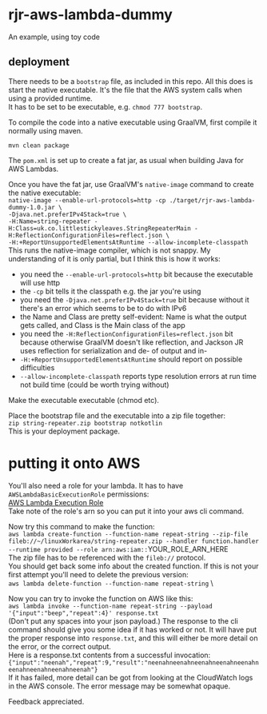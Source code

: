 # rjr-aws-lambda-dummy
An example, using toy code

## deployment
 There needs to be a `bootstrap` file, as included in this repo.  All this does is start the native executable. 
 It's the file that the AWS system calls when using a provided runtime.  
 It has to be set to be executable, e.g. `chmod 777 bootstrap`.  
 
To compile the code into a native executable using GraalVM, first compile it normally using maven. 

`mvn clean package` 

The `pom.xml` is set up to create a fat jar, as usual when building Java for AWS Lambdas.

Once you have the fat jar, use GraalVM's `native-image` command to create the native executable: \
 `native-image --enable-url-protocols=http -cp ./target/rjr-aws-lambda-dummy-1.0.jar \`  
  `-Djava.net.preferIPv4Stack=true \`  
  `-H:Name=string-repeater -H:Class=uk.co.littlestickyleaves.StringRepeaterMain -H:ReflectionConfigurationFiles=reflect.json \`  
  `-H:+ReportUnsupportedElementsAtRuntime --allow-incomplete-classpath`  
  This runs the native-image compiler, which is not snappy.  My understanding of it is only partial, but I think this is how it works:
  * you need the `--enable-url-protocols=http` bit because the executable will use http
  * the `-cp` bit tells it the classpath e.g. the jar you're using
  * you need the `-Djava.net.preferIPv4Stack=true` bit because without it there's an error which seems to be to do with IPv6
  * the Name and Class are pretty self-evident: Name is what the output gets called, and Class is the Main class of the app
  * you need the `-H:ReflectionConfigurationFiles=reflect.json` bit because otherwise GraalVM doesn't like reflection,
  and Jackson JR uses reflection for serialization and de- of output and in-
  * `-H:+ReportUnsupportedElementsAtRuntime` should report on possible difficulties
  * `--allow-incomplete-classpath` reports type resolution errors at run time not build time (could be worth trying without)
  
Make the executable executable (chmod etc).
  
Place the bootstrap file and the executable into a zip file together: \
`zip string-repeater.zip bootstrap notkotlin`  
This is your deployment package.

# putting it onto AWS

You'll also need a role for your lambda.  It has to have `AWSLambdaBasicExecutionRole` permissions: \
[AWS Lambda Execution Role](https://docs.aws.amazon.com/lambda/latest/dg/lambda-intro-execution-role.html) \
Take note of the role's arn so you can put it into your aws cli command.

Now try this command to make the function: \
`aws lambda create-function --function-name repeat-string --zip-file fileb://~/linuxWorkarea/string-repeater.zip --handler function.handler --runtime provided --role arn:aws:iam::`YOUR_ROLE_ARN_HERE \
The zip file has to be referenced with the `fileb://` protocol.  \
You should get back some info about the created function. 
If this is not your first attempt you'll need to delete the previous version: \
`aws lambda delete-function --function-name repeat-string` \

Now you can try to invoke the function on AWS like this: \
`aws lambda invoke --function-name repeat-string --payload '{"input":"beep","repeat":4}' response.txt`\
(Don't put any spaces into your json payload.)
The response to the cli command should give you some idea if it has worked or not. 
It will have put the proper response into `response.txt`, and this will either be more detail on the error, or the correct output.   
Here is a response.txt contents from a successful invocation: \
`{"input":"neenah","repeat":9,"result":"neenahneenahneenahneenahneenahneenahneenahneenahneenah"}` \
If it has failed, more detail can be got from looking at the CloudWatch logs in the AWS console.  The error message may be somewhat opaque.
 
Feedback appreciated.
